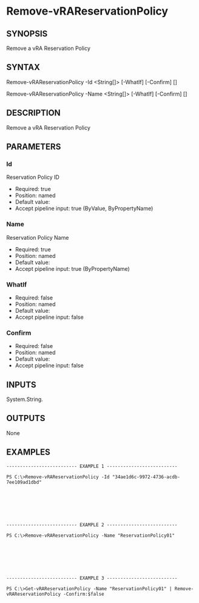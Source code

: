 # Remove-vRAReservationPolicy

## SYNOPSIS
    
Remove a vRA Reservation Policy

## SYNTAX
 Remove-vRAReservationPolicy -Id <String[]> [-WhatIf] [-Confirm] [<CommonParameters>] Remove-vRAReservationPolicy -Name <String[]> [-WhatIf] [-Confirm] [<CommonParameters>]    

## DESCRIPTION

Remove a vRA Reservation Policy

## PARAMETERS


### Id

Reservation Policy ID

* Required: true
* Position: named
* Default value: 
* Accept pipeline input: true (ByValue, ByPropertyName)

### Name

Reservation Policy Name

* Required: true
* Position: named
* Default value: 
* Accept pipeline input: true (ByPropertyName)

### WhatIf


* Required: false
* Position: named
* Default value: 
* Accept pipeline input: false

### Confirm


* Required: false
* Position: named
* Default value: 
* Accept pipeline input: false

## INPUTS

System.String.

## OUTPUTS

None

## EXAMPLES
```
-------------------------- EXAMPLE 1 --------------------------

PS C:\>Remove-vRAReservationPolicy -Id "34ae1d6c-9972-4736-acdb-7ee109ad1dbd"







-------------------------- EXAMPLE 2 --------------------------

PS C:\>Remove-vRAReservationPolicy -Name "ReservationPolicy01"







-------------------------- EXAMPLE 3 --------------------------

PS C:\>Get-vRAReservationPolicy -Name "ReservationPolicy01" | Remove-vRAReservationPolicy -Confirm:$false
```

